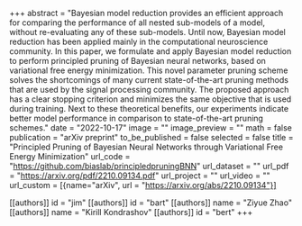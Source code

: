 +++
abstract = "Bayesian model reduction provides an efficient approach for comparing the performance of all nested sub-models of a model, without re-evaluating any of these sub-models. Until now, Bayesian model reduction has been applied mainly in the computational neuroscience community. In this paper, we formulate and apply Bayesian model reduction to perform principled pruning of Bayesian neural networks, based on variational free energy minimization. This novel parameter pruning scheme solves the shortcomings of many current state-of-the-art pruning methods that are used by the signal processing community. The proposed approach has a clear stopping criterion and minimizes the same objective that is used during training. Next to these theoretical benefits, our experiments indicate better model performance in comparison to state-of-the-art pruning schemes."
date = "2022-10-17"
image = ""
image_preview = ""
math = false
publication = "arXiv preprint"
to_be_published = false
selected = false
title = "Principled Pruning of Bayesian Neural Networks through Variational Free Energy Minimization"
url_code = "https://github.com/biaslab/principledpruningBNN"
url_dataset = ""
url_pdf = "https://arxiv.org/pdf/2210.09134.pdf"
url_project = ""
url_video = ""
url_custom = [{name="arXiv", url = "https://arxiv.org/abs/2210.09134"}]

[[authors]]
    id = "jim"
[[authors]]
    id = "bart"
[[authors]]
    name = "Ziyue Zhao"
[[authors]]
    name = "Kirill Kondrashov"
[[authors]]
    id = "bert"
+++

